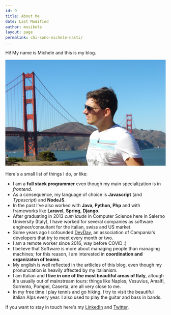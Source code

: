 ```yaml
---
id: 9
title: About Me
date: Last Modified
author: musikele
layout: page
permalink: chi-sono-michele-nasti/
---
```


Hi! My name is Michele and this is my blog.

![/uploads/2015/01/mik-san-francisco.jpeg](/uploads/2015/01/mik-san-francisco.jpeg)

Here's a small list of things I do, or like:

-   I am a **full stack programmer** even though my main specialization is in _frontend_.
-   As a consequence, my language of choice is **Javascript** (and _Typescript_) and **NodeJS**.
-   In the past I've also worked with **Java, Python, Php** and with frameworks like **Laravel**, **Spring**, **Django**.
-   After graduating in 2013 _cum laude_ in Computer Science here in Salerno University (Italy), I have worked for several companies as software engineer/consultant for the italian, swiss and US market.
-   Some years ago I cofounded [DevDay](https://devday.it/), an association of Campania's developers that try to meet every month or two.
-   I am a remote worker since 2016, way before COVID :)
-   I believe that Software is more about managing people than managing machines; for this reason, I am interested in **coordination and organizaton of teams**.
-   My english is well reflected in the artlicles of this blog, even though my pronunciation is heavily affected by my italianism.
-   I am Italian and **I live in one of the most beautiful areas of Italy**, altough it's usually out of mainstream tours: things like Naples, Vesuvius, Amalfi, Sorrento, Pompei, Caserta, are all very close to me.
-   In my free time I play tennis and go hiking. I try to visit the beautiful italian Alps every year. I also used to play the guitar and bass in bands.

If you want to stay in touch here's my [LinkedIn](https://www.linkedin.com/in/michelenasti/) and [Twitter](https://twitter.com/micnasti).
